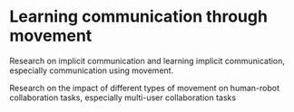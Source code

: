 # Learning communication through movement

Research on implicit communication and learning implicit communication, especially communication using movement.

Research on the impact of different types of movement on human-robot collaboration tasks, especially multi-user collaboration tasks